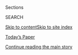 <div id="app">

<div>

<div class="NYTAppHideMasthead css-zz1s19 e1suatyy0">

<div class="section css-ui9rw0 e1suatyy2">

<div class="css-11hrj97 er09x8g0">

<div class="css-6n7j50">

</div>

<span class="css-1dv1kvn">Sections</span>

<div class="css-10488qs">

<span class="css-1dv1kvn">SEARCH</span>

</div>

[Skip to content](#site-content)[Skip to site
index](#site-index)

</div>

<div class="css-10698na e1huz5gh0">

</div>

</div>

<div id="masthead-bar-one" class="section hasLinks css-15hmgas e1csuq9d3">

<div class="css-uqyvli e1csuq9d0">

</div>

<div class="css-1uqjmks e1csuq9d1">

</div>

<div class="css-9e9ivx">

[](https://myaccount.nytimes.com/auth/login?response_type=cookie&client_id=vi)

</div>

<div class="css-1bvtpon e1csuq9d2">

[Today’s Paper](https://www.nytimes.com/section/todayspaper)

</div>

</div>

</div>

</div>

<div data-aria-hidden="false">

<div id="site-content" data-role="main">

<div id="top-wrapper" class="css-15p45cc eaca97t0" type="top">

<div id="top-slug" class="css-19x0jxb eaca97t1" hidden="">

Advertisement

</div>

[Continue reading the main
story](#after-top)

<div class="ad top-wrapper" style="text-align:center;height:100%;display:block;min-height:90px">

<div id="top" class="place-ad" data-position="top" data-size-key="top">

</div>

</div>

<div id="after-top">

</div>

</div>

<div id="collection-opinion-gender-and-society" class="section css-15h4p1b e9abtgs0">

<div class="css-1j21atc e1svk9qx1">

<div class="css-fmiefx e1svk9qx2">

<div class="css-1hk7r2m eu54l5x0">

<div id="sponsor-wrapper" class="css-7a1pgi eaca97t0" type="sponsor" hidden="">

<div id="sponsor-slug" class="css-1l4mleb eaca97t1" hidden="">

Supported by

</div>

[Continue reading the main
story](#after-sponsor)

<div id="sponsor" class="ad sponsor-wrapper" style="text-align:left;height:100%;display:block">

</div>

<div id="after-sponsor">

</div>

</div>

</div>

### <span class="css-1032l74 ezz4tcd1">[Opinion](/section/opinion)</span>

</div>

<div class="css-nfcc9b e1svk9qx3">

<div class="css-vl9dhg e1svk9qx5">

<div class="css-1nrhkj6 e1svk9qx6">

# Gender & Society

<div class="follow-button-placeholder" data-collection-id="">

</div>

</div>

## <span>How gender shapes the world and the way we live.</span>

</div>

</div>

## <span>How gender shapes the world and the way we live.</span>

</div>

<div class="css-6knu33 eoqylgt0">

<div class="supplemental-header">

<div class="module-body">

<div style="max-width:100%;margin:0 auto">

<div class="css-191iepd" data-id="100000005611003" data-slug="gender-front-styles" style="max-width:1050px">

</div>

</div>

</div>

</div>

</div>

<div class="css-185go5a e1o5byef0">

<div class="css-15cbhtu">

  - [Latest](#stream-panel)
  - <span class="css-6n7j50">Search</span>
    <div class="control">
    <div class="label-container css-1dv1kvn">
    Search
    </div>
    <div class="css-wm4t3d">
    **<span id="clear-search-input" class="css-1dv1kvn">Clear this text
    input</span>
    </div>
    </div>
    <span class="css-1iovbfw"></span>

<div id="stream-panel" class="section css-8msx5b e1jz0cab1">

<div class="css-13mho3u">

1.  
    
    <div class="css-1cp3ece">
    
    <div class="css-1l4spti">
    
    [](/2020/07/31/style/19th-amendment-native-womens-suffrage.html)
    
    <div class="css-79elbk">
    
    ![](https://static01.nyt.com/images/2020/07/31/multimedia/31suffrage-nativewomen-07/31suffrage-nativewomen-07-thumbWide.jpg?quality=75&auto=webp&disable=upscale)
    
    </div>
    
    ## In 1920, Native Women Sought the Vote. Here’s What’s Next.
    
    The 19th Amendment did not bring the right to vote to all Native
    women, but two experts in a conversation said it did usher in the
    possibility of change.
    
    <div class="css-1nqbnmb ea5icrr0">
    
    By <span class="css-1n7hynb">Cathleen D. Cahill <span>and</span>
    Sarah
    Deer</span>
    
    </div>
    
    </div>
    
    <div class="css-1lc2l26 e1xfvim33">
    
    </div>
    
    </div>

2.  
    
    <div class="css-1cp3ece">
    
    <div class="css-1l4spti">
    
    [](/2020/07/23/sunday-review/reopening-schools-coronavirus.html)
    
    <div class="css-79elbk">
    
    ![](https://static01.nyt.com/images/2020/07/26/opinion/sunday/26darville-print/26darville-print-thumbWide.jpg?quality=75&auto=webp&disable=upscale)
    
    </div>
    
    ### <span class="css-m70j1g">news analysis</span>
    
    ## Reopening Schools Is Way Harder Than It Should Be
    
    So is leaving them closed. Now what do we do?
    
    <div class="css-1nqbnmb ea5icrr0">
    
    By <span class="css-1n7hynb">Sarah
    Darville</span>
    
    </div>
    
    </div>
    
    <div class="css-1lc2l26 e1xfvim33">
    
    </div>
    
    </div>

3.  
    
    <div class="css-1cp3ece">
    
    <div class="css-1l4spti">
    
    [](/2020/07/16/opinion/culture/mashrou-leila-fan-suicide.html)
    
    <div class="css-79elbk">
    
    ![](https://static01.nyt.com/images/2020/07/16/opinion/16Papazian2/16Papazian2-thumbWide.jpg?quality=75&auto=webp&disable=upscale)
    
    </div>
    
    ## She Waved a Rainbow Flag at Our Cairo Show. Tragedy Followed.
    
    That Sarah Hegazi felt safe enough to honor our music with her
    bravery is thrilling; that such a simple act forever altered and
    then ended her life brings me great sorrow.
    
    <div class="css-1nqbnmb ea5icrr0">
    
    By <span class="css-1n7hynb">Haig
    Papazian</span>
    
    </div>
    
    </div>
    
    <div class="css-1lc2l26 e1xfvim33">
    
    </div>
    
    </div>

4.  
    
    <div class="css-1cp3ece">
    
    <div class="css-1l4spti">
    
    [](/2020/07/13/opinion/obamacare-aca-trump-women.html)
    
    <div class="css-79elbk">
    
    ![](https://static01.nyt.com/images/2020/07/13/opinion/13sebelius1/merlin_174017205_5a2fa982-1f61-4ccb-997d-a1fac38cfc39-thumbWide.jpg?quality=75&auto=webp&disable=upscale)
    
    </div>
    
    ## Attention All Women: Trump Is Coming for Your Health Care
    
    Even with a pandemic raging, the president wants the Supreme Court
    to strike down the Affordable Care Act.
    
    <div class="css-1nqbnmb ea5icrr0">
    
    By <span class="css-1n7hynb">Kathleen
    Sebelius</span>
    
    </div>
    
    </div>
    
    <div class="css-1lc2l26 e1xfvim33">
    
    </div>
    
    </div>

5.  
    
    <div class="css-1cp3ece">
    
    <div class="css-1l4spti">
    
    [](/2020/07/02/style/woman-suffrage-movement-descend.html)
    
    <div class="css-79elbk">
    
    ![](https://static01.nyt.com/images/2020/07/03/multimedia/03suffrage-blank-17/03suffrage-blank-17-thumbWide.jpg?quality=75&auto=webp&disable=upscale)
    
    </div>
    
    ## My \_\_\_ Was a Suffragist
    
    One hundred years after the 19th Amendment, suffragists’ descendants
    consider how far we’ve come and how far we still have to go.
    
    <div class="css-1nqbnmb ea5icrr0">
    
    By <span class="css-1n7hynb">Jennifer
    Harlan</span>
    
    </div>
    
    </div>
    
    <div class="css-1lc2l26 e1xfvim33">
    
    </div>
    
    </div>

6.  
    
    <div class="css-1cp3ece">
    
    <div class="css-1l4spti">
    
    [](/2020/06/25/arts/nonbinary-comedians-pride-coronavirus.html)
    
    <div class="css-79elbk">
    
    ![](https://static01.nyt.com/images/2020/06/25/arts/25nonbinary-comics-promo/2-thumbWide.jpg?quality=75&auto=webp&disable=upscale)
    
    </div>
    
    ## Five Nonbinary Comics on This Moment: ‘I’m Not Some New Buzzword’
    
    These comedians talk about their experiences in the industry, and
    wanting audiences to look beyond their gender identity.
    
    <div class="css-1nqbnmb ea5icrr0">
    
    By <span class="css-1n7hynb">Shane
    O’Neill</span>
    
    </div>
    
    </div>
    
    <div class="css-1lc2l26 e1xfvim33">
    
    </div>
    
    </div>

7.  
    
    <div class="css-1cp3ece">
    
    <div class="css-1l4spti">
    
    [](/2020/06/23/opinion/trans-gender-language-trump.html)
    
    <div class="css-79elbk">
    
    ![](https://static01.nyt.com/images/2020/06/26/opinion/23bunten1/merlin_162381234_2e047a48-1cb9-417e-b698-2fda980db093-thumbWide.jpg?quality=75&auto=webp&disable=upscale)
    
    </div>
    
    ## Sex Does Not Mean Gender. Equating Them Erases Trans Lives.
    
    Embracing the experiences of trans people means leaving old
    vocabularies behind.
    
    <div class="css-1nqbnmb ea5icrr0">
    
    By <span class="css-1n7hynb">Devin Michelle
    Bunten</span>
    
    </div>
    
    </div>
    
    <div class="css-1lc2l26 e1xfvim33">
    
    </div>
    
    </div>

8.  
    
    <div class="css-1cp3ece">
    
    <div class="css-1l4spti">
    
    [](/2020/04/03/opinion/sunday/coronavirus-china-US.html)
    
    <div class="css-79elbk">
    
    ![](https://static01.nyt.com/images/2020/04/05/opinion/sunday/05cheng/05cheng-thumbWide.jpg?quality=75&auto=webp&disable=upscale)
    
    </div>
    
    ## Of the Virus and God, Orange Peels and the Party
    
    A mother and daughter write through distance and disease, searching
    for the other’s love.
    
    <div class="css-1nqbnmb ea5icrr0">
    
    By <span class="css-1n7hynb">Yangyang
    Cheng</span>
    
    </div>
    
    <div class="css-185051n">
    
    [阅读简体中文版](https://cn.nytimes.com/opinion/20200410/coronavirus-china-us/ "Read in Simplified Chinese")[閱讀繁體中文版](https://cn.nytimes.com/opinion/20200410/coronavirus-china-us/zh-hant/ "Read in Traditional Chinese")
    
    </div>
    
    </div>
    
    <div class="css-1lc2l26 e1xfvim33">
    
    </div>
    
    </div>

9.  
    
    <div class="css-1cp3ece">
    
    <div class="css-1l4spti">
    
    [](/2020/03/27/opinion/coronavirus-dogs.html)
    
    <div class="css-79elbk">
    
    ![](https://static01.nyt.com/images/2020/03/30/opinion/27horowitz/27horowitz-thumbWide.jpg?quality=75&auto=webp&disable=upscale)
    
    </div>
    
    ## Dogs, at Least, Love Home Quarantine
    
    Mine and I still walk, and we talk a whole lot more.
    
    <div class="css-1nqbnmb ea5icrr0">
    
    By <span class="css-1n7hynb">Alexandra
    Horowitz</span>
    
    </div>
    
    </div>
    
    <div class="css-1lc2l26 e1xfvim33">
    
    </div>
    
    </div>

10. 
    
    <div class="css-1cp3ece">
    
    <div class="css-1l4spti">
    
    [](/2020/03/26/style/self-care/betty-dodson-masturbation.html)
    
    <div class="css-79elbk">
    
    ![](https://static01.nyt.com/images/2020/03/25/fashion/25BETTYDODSON-1/merlin_169832076_ff30ed64-4858-4421-85ec-f2f69f70f1f7-thumbWide.jpg?quality=75&auto=webp&disable=upscale)
    
    </div>
    
    ## You Are Your Safest Sex Partner. Betty Dodson Wants to Help.
    
    The nonagenarian masturbation icon is not slowing down.
    
    <div class="css-1nqbnmb ea5icrr0">
    
    By <span class="css-1n7hynb">Ruth La Ferla</span>
    
    </div>
    
    </div>
    
    <div class="css-1lc2l26 e1xfvim33">
    
    </div>
    
    </div>

<div class="css-13mho3u">

<div class="css-1t62hi8">

<div class="css-1stvaey">

Show
More

<div>

<div style="border:0;clip:rect(0 0 0 0);height:1px;margin:-1px;overflow:hidden;white-space:nowrap;padding:0;width:1px;position:absolute" data-role="log" data-aria-live="assertive">

</div>

<div style="border:0;clip:rect(0 0 0 0);height:1px;margin:-1px;overflow:hidden;white-space:nowrap;padding:0;width:1px;position:absolute" data-role="log" data-aria-live="assertive">

</div>

<div style="border:0;clip:rect(0 0 0 0);height:1px;margin:-1px;overflow:hidden;white-space:nowrap;padding:0;width:1px;position:absolute" data-role="log" data-aria-live="polite">

</div>

<div style="border:0;clip:rect(0 0 0 0);height:1px;margin:-1px;overflow:hidden;white-space:nowrap;padding:0;width:1px;position:absolute" data-role="log" data-aria-live="polite">

</div>

</div>

</div>

</div>

</div>

</div>

<div class="css-g6hk37 supplemental">

<div id="mid1-wrapper" class="css-10wkyv7 eaca97t0" type="lede">

<div id="mid1-slug" class="css-1tag3rd eaca97t1">

Advertisement

</div>

[Continue reading the main
story](#after-mid1)

<div id="mid1" class="ad mid1-wrapper" style="text-align:center;height:100%;display:block;min-height:250px">

</div>

<div id="after-mid1">

</div>

</div>

<div id="mktg-wrapper" class="css-oxle51 eaca97t0" type="mktg">

<div id="mktg-slug" class="css-1tag3rd eaca97t1">

Advertisement

</div>

[Continue reading the main
story](#after-mktg)

<div id="mktg" class="ad mktg-wrapper" style="text-align:center;height:100%;display:block">

</div>

<div id="after-mktg">

</div>

</div>

</div>

</div>

</div>

</div>

</div>

</div>

## Site Index

<div>

</div>

## Site Information Navigation

  - [© <span>2020</span> <span>The New York Times
    Company</span>](https://help.nytimes.com/hc/en-us/articles/115014792127-Copyright-notice)

<!-- end list -->

  - [NYTCo](https://www.nytco.com/)
  - [Contact
    Us](https://help.nytimes.com/hc/en-us/articles/115015385887-Contact-Us)
  - [Work with us](https://www.nytco.com/careers/)
  - [Advertise](https://nytmediakit.com/)
  - [T Brand Studio](http://www.tbrandstudio.com/)
  - [Your Ad
    Choices](https://www.nytimes.com/privacy/cookie-policy#how-do-i-manage-trackers)
  - [Privacy](https://www.nytimes.com/privacy)
  - [Terms of
    Service](https://help.nytimes.com/hc/en-us/articles/115014893428-Terms-of-service)
  - [Terms of
    Sale](https://help.nytimes.com/hc/en-us/articles/115014893968-Terms-of-sale)
  - [Site
    Map](https://spiderbites.nytimes.com)
  - [Help](https://help.nytimes.com/hc/en-us)
  - [Subscriptions](https://www.nytimes.com/subscription?campaignId=37WXW)

</div>

</div>
